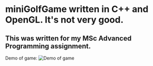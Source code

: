 # miniGolfGame written in C++ and OpenGL. It's not very good.

## This was written for my MSc Advanced Programming assignment.

Demo of game:
![Demo of game](https://owenprosser.com/cloud/linkedcontent/poolgame.gif)
 
